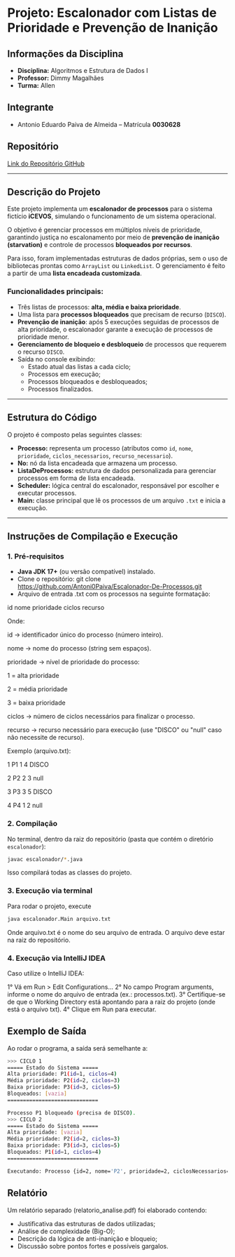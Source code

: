 # Projeto: Escalonador com Listas de Prioridade e Prevenção de Inanição

## Informações da Disciplina
- **Disciplina:** Algoritmos e Estrutura de Dados I  
- **Professor:** Dimmy Magalhães  
- **Turma:** Allen  

## Integrante
- Antonio Eduardo Paiva de Almeida – Matrícula **0030628**

## Repositório
[Link do Repositório GitHub](https://github.com/Antoni0Paiva/Escalonador-De-Processos.git)  

---

## Descrição do Projeto
Este projeto implementa um **escalonador de processos** para o sistema fictício **iCEVOS**, simulando o funcionamento de um sistema operacional.  

O objetivo é gerenciar processos em múltiplos níveis de prioridade, garantindo justiça no escalonamento por meio de **prevenção de inanição (starvation)** e controle de processos **bloqueados por recursos**.  

Para isso, foram implementadas estruturas de dados próprias, sem o uso de bibliotecas prontas como `ArrayList` ou `LinkedList`. O gerenciamento é feito a partir de uma **lista encadeada customizada**.

### Funcionalidades principais:
- Três listas de processos: **alta, média e baixa prioridade**.
- Uma lista para **processos bloqueados** que precisam de recurso (`DISCO`).
- **Prevenção de inanição**: após 5 execuções seguidas de processos de alta prioridade, o escalonador garante a execução de processos de prioridade menor.
- **Gerenciamento de bloqueio e desbloqueio** de processos que requerem o recurso `DISCO`.
- Saída no console exibindo:
  - Estado atual das listas a cada ciclo;
  - Processos em execução;
  - Processos bloqueados e desbloqueados;
  - Processos finalizados.

---

## Estrutura do Código
O projeto é composto pelas seguintes classes:
- **Processo:** representa um processo (atributos como `id`, `nome`, `prioridade`, `ciclos_necessarios`, `recurso_necessario`).  
- **No:** nó da lista encadeada que armazena um processo.  
- **ListaDeProcessos:** estrutura de dados personalizada para gerenciar processos em forma de lista encadeada.  
- **Scheduler:** lógica central do escalonador, responsável por escolher e executar processos.  
- **Main:** classe principal que lê os processos de um arquivo `.txt` e inicia a execução.  

---

## Instruções de Compilação e Execução

### 1. Pré-requisitos
- **Java JDK 17+** (ou versão compatível) instalado.  
- Clone o repositório: git clone https://github.com/Antoni0Paiva/Escalonador-De-Processos.git
- Arquivo de entrada .txt com os processos na seguinte formatação:

id nome prioridade ciclos recurso

Onde:

id → identificador único do processo (número inteiro).

nome → nome do processo (string sem espaços).

prioridade → nível de prioridade do processo:

1 = alta prioridade

2 = média prioridade

3 = baixa prioridade

ciclos → número de ciclos necessários para finalizar o processo.

recurso → recurso necessário para execução (use "DISCO" ou "null" caso não necessite de recurso).


Exemplo (arquivo.txt):

1 P1 1 4 DISCO

2 P2 2 3 null

3 P3 3 5 DISCO

4 P4 1 2 null
  
  ### 2. Compilação
No terminal, dentro da raiz do repositório (pasta que contém o diretório `escalonador`):

```bash
javac escalonador/*.java
```
Isso compilará todas as classes do projeto.

### 3. Execução via terminal
Para rodar o projeto, execute
```bash
java escalonador.Main arquivo.txt
```
Onde arquivo.txt é o nome do seu arquivo de entrada.
O arquivo deve estar na raiz do repositório.

### 4. Execução via IntelliJ IDEA
Caso utilize o IntelliJ IDEA:

1° Vá em Run > Edit Configurations...
2° No campo Program arguments, informe o nome do arquivo de entrada (ex.: processos.txt).
3° Certifique-se de que o Working Directory está apontando para a raiz do projeto (onde está o arquivo txt).
4° Clique em Run para executar.

## Exemplo de Saída
Ao rodar o programa, a saída será semelhante a:
```bash
>>> CICLO 1
===== Estado do Sistema =====
Alta prioridade: P1(id=1, ciclos=4)
Média prioridade: P2(id=2, ciclos=3)
Baixa prioridade: P3(id=3, ciclos=5)
Bloqueados: [vazia]
=============================

Processo P1 bloqueado (precisa de DISCO).
>>> CICLO 2
===== Estado do Sistema =====
Alta prioridade: [vazia]
Média prioridade: P2(id=2, ciclos=3)
Baixa prioridade: P3(id=3, ciclos=5)
Bloqueados: P1(id=1, ciclos=4)
=============================

Executando: Processo {id=2, nome='P2', prioridade=2, ciclosNecessarios=2, recursoNecessario='null'}
```

## Relatório
Um relatório separado (relatorio_analise.pdf) foi elaborado contendo:
- Justificativa das estruturas de dados utilizadas;
- Análise de complexidade (Big-O);
- Descrição da lógica de anti-inanição e bloqueio;
- Discussão sobre pontos fortes e possíveis gargalos.
